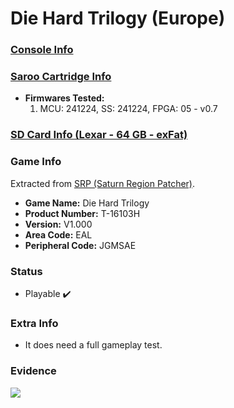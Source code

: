 # Die Hard Trilogy (Europe)

### [Console Info](../../../../Info/Consoles/VA13/README.md)

### [Saroo Cartridge Info](../../../../Info/Cartridges/GuangzhouSanStarOnlineShop/1.6/README.md)

- <b>Firmwares Tested:</b>
  1. MCU: 241224, SS: 241224, FPGA: 05 - v0.7

### [SD Card Info (Lexar - 64 GB - exFat)](../../../../Info/SdCards/Lexar/64GB/exfat/README.md)

### Game Info

Extracted from [SRP (Saturn Region Patcher)](https://segaxtreme.net/resources/saturn-region-patcher.81/download).

- <b>Game Name:</b> Die Hard Trilogy
- <b>Product Number:</b> T-16103H
- <b>Version:</b> V1.000
- <b>Area Code:</b> EAL
- <b>Peripheral Code:</b> JGMSAE

### Status

- Playable :heavy_check_mark:

### Extra Info

- It does need a full gameplay test.

### Evidence

[![](https://img.youtube.com/vi/TPJEHjyAD_Q/0.jpg)](https://www.youtube.com/watch?v=TPJEHjyAD_Q)

